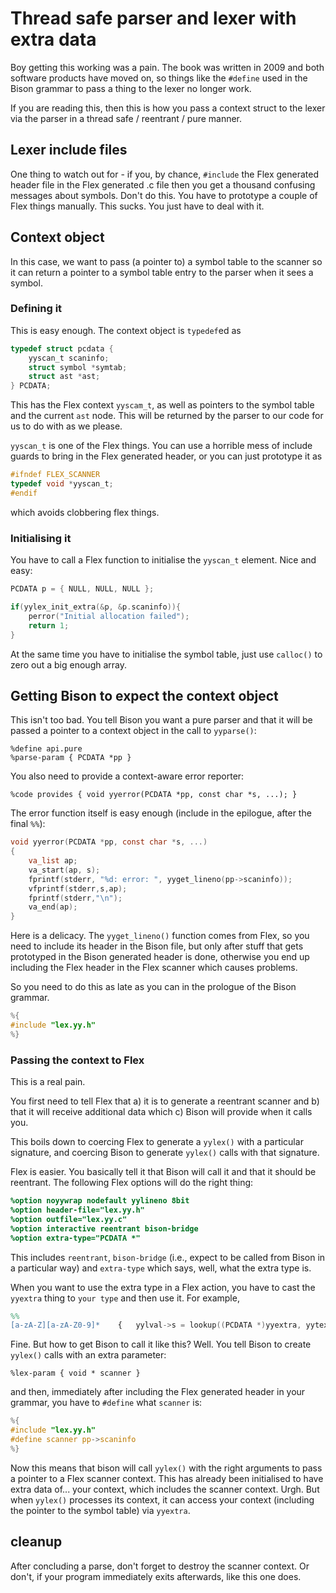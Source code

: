 # Thread safe parser and lexer with extra data

Boy getting this working was a pain. The book was written in 2009 and both software products have moved on, so things like the `#define` used in the Bison grammar to pass a thing to the lexer no longer work. 

If you are reading this, then this is how you pass a context struct to the lexer via the parser in a thread safe / reentrant / pure manner. 

## Lexer include files

One thing to watch out for - if you, by chance, `#include` the Flex generated header file in the Flex generated .c file then you get a thousand confusing messages about symbols. Don't do this. You have to prototype a couple of Flex things manually. This sucks. You just have to deal with it. 

## Context object 

In this case, we want to pass (a pointer to) a symbol table to the scanner so it can return a pointer to a symbol table entry to the parser when it sees a symbol. 

### Defining it

This is easy enough. The context object is `typedef`ed as 

````C
typedef struct pcdata {
    yyscan_t scaninfo;
    struct symbol *symtab;
    struct ast *ast;
} PCDATA;
````

This has the Flex context `yyscam_t`, as well as pointers to the symbol table and the current `ast` node. This will be returned by the parser to our code for us to do with as we please. 

`yyscan_t` is one of the Flex things. You can use a horrible mess of include guards to bring in the Flex generated header, or you can just prototype it as 
````C
#ifndef FLEX_SCANNER
typedef void *yyscan_t;
#endif
````
which avoids clobbering flex things. 

### Initialising it 
You have to call a Flex function to initialise the `yyscan_t` element. Nice and easy:

````C
PCDATA p = { NULL, NULL, NULL };

if(yylex_init_extra(&p, &p.scaninfo)){
    perror("Initial allocation failed");
    return 1;
}
````
At the same time you have to initialise the symbol table, just use `calloc()` to zero out a big enough array. 

## Getting Bison to expect the context object

This isn't too bad. You tell Bison you want a pure parser and that it will be passed a pointer to a context object in the call to `yyparse()`:

````bison
%define api.pure
%parse-param { PCDATA *pp }
````

You also need to provide a context-aware error reporter:
````bison
%code provides { void yyerror(PCDATA *pp, const char *s, ...); }
````
The error function itself is easy enough (include in the epilogue, after the final `%%`):
````C
void yyerror(PCDATA *pp, const char *s, ...)
{
    va_list ap;
    va_start(ap, s);
    fprintf(stderr, "%d: error: ", yyget_lineno(pp->scaninfo));
    vfprintf(stderr,s,ap);
    fprintf(stderr,"\n");
    va_end(ap);
}
````
Here is a delicacy. The `yyget_lineno()` function comes from Flex, so you need to include its header in the Bison file, but only after stuff that gets prototyped in the Bison generated header is done, otherwise you end up including the Flex header in the Flex scanner which causes problems. 

So you need to do this as late as you can in the prologue of the Bison grammar. 
````C
%{
#include "lex.yy.h"
%}
````
### Passing the context to Flex
This is a real pain. 

You first need to tell Flex that a) it is to generate a reentrant scanner and b) that it will receive additional data which c) Bison will provide when it calls you.

This boils down to coercing Flex to generate a `yylex()` with a particular signature, and coercing Bison to generate `yylex()` calls with that signature. 

Flex is easier. You basically tell it that Bison will call it and that it should be reentrant. The following Flex options will do the right thing:
````flex
%option noyywrap nodefault yylineno 8bit
%option header-file="lex.yy.h"
%option outfile="lex.yy.c"
%option interactive reentrant bison-bridge
%option extra-type="PCDATA *"
````
This includes `reentrant`, `bison-bridge` (i.e., expect to be called from Bison in a particular way) and `extra-type` which says, well, what the extra type is. 

When you want to use the extra type in a Flex action, you have to cast the `yyextra` thing to `your type` and then use it. For example, 
````flex
%%
[a-zA-Z][a-zA-Z0-9]*    {   yylval->s = lookup((PCDATA *)yyextra, yytext);  return NAME;   }
````
Fine. But how to get Bison to call it like this? Well. You tell Bison to create `yylex()` calls with an extra parameter:
````bison
%lex-param { void * scanner }
````
and then, immediately after including the Flex generated header in your grammar, you have to `#define` what `scanner` is:
````C
%{
#include "lex.yy.h"
#define scanner pp->scaninfo
%}
````
Now this means that bison will call `yylex()` with the right arguments to pass a pointer to a Flex scanner context. This has already been initialised to have extra data of... your context, which includes the scanner context. Urgh. But when `yylex()` processes its context, it can access your context (including the pointer to the symbol table) via `yyextra`. 
## cleanup
After concluding a parse, don't forget to destroy the scanner context. Or don't, if your program immediately exits afterwards, like this one does. 